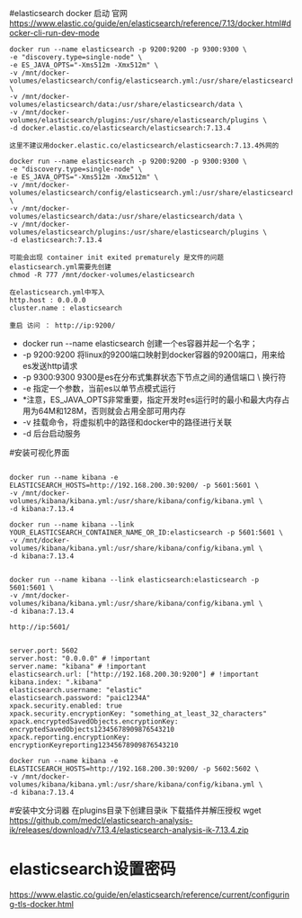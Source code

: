 
#elasticsearch docker 启动
官网 https://www.elastic.co/guide/en/elasticsearch/reference/7.13/docker.html#docker-cli-run-dev-mode
```
docker run --name elasticsearch -p 9200:9200 -p 9300:9300 \
-e "discovery.type=single-node" \
-e ES_JAVA_OPTS="-Xms512m -Xmx512m" \
-v /mnt/docker-volumes/elasticsearch/config/elasticsearch.yml:/usr/share/elasticsearch/config/elasticsearch.yml \
-v /mnt/docker-volumes/elasticsearch/data:/usr/share/elasticsearch/data \
-v /mnt/docker-volumes/elasticsearch/plugins:/usr/share/elasticsearch/plugins \
-d docker.elastic.co/elasticsearch/elasticsearch:7.13.4

这里不建议用docker.elastic.co/elasticsearch/elasticsearch:7.13.4外网的

docker run --name elasticsearch -p 9200:9200 -p 9300:9300 \
-e "discovery.type=single-node" \
-e ES_JAVA_OPTS="-Xms512m -Xmx512m" \
-v /mnt/docker-volumes/elasticsearch/config/elasticsearch.yml:/usr/share/elasticsearch/config/elasticsearch.yml \
-v /mnt/docker-volumes/elasticsearch/data:/usr/share/elasticsearch/data \
-v /mnt/docker-volumes/elasticsearch/plugins:/usr/share/elasticsearch/plugins \
-d elasticsearch:7.13.4

可能会出现 container init exited prematurely 是文件的问题 elasticsearch.yml需要先创建
chmod -R 777 /mnt/docker-volumes/elasticsearch

在elasticsearch.yml中写入 
http.host : 0.0.0.0
cluster.name : elasticsearch

重启 访问 ： http://ip:9200/

```


* docker run --name elasticsearch 创建一个es容器并起一个名字；
* -p 9200:9200 将linux的9200端口映射到docker容器的9200端口，用来给es发送http请求
* -p 9300:9300 9300是es在分布式集群状态下节点之间的通信端口  \ 换行符
* -e 指定一个参数，当前es以单节点模式运行
* *注意，ES_JAVA_OPTS非常重要，指定开发时es运行时的最小和最大内存占用为64M和128M，否则就会占用全部可用内存
* -v 挂载命令，将虚拟机中的路径和docker中的路径进行关联
* -d 后台启动服务


#安装可视化界面
```

docker run --name kibana -e ELASTICSEARCH_HOSTS=http://192.168.200.30:9200/ -p 5601:5601 \
-v /mnt/docker-volumes/kibana/kibana.yml:/usr/share/kibana/config/kibana.yml \
-d kibana:7.13.4

docker run --name kibana --link YOUR_ELASTICSEARCH_CONTAINER_NAME_OR_ID:elasticsearch -p 5601:5601 \
-v /mnt/docker-volumes/kibana/kibana.yml:/usr/share/kibana/config/kibana.yml \
-d kibana:7.13.4


docker run --name kibana --link elasticsearch:elasticsearch -p 5601:5601 \
-v /mnt/docker-volumes/kibana/kibana.yml:/usr/share/kibana/config/kibana.yml \
-d kibana:7.13.4 

http://ip:5601/


server.port: 5602
server.host: "0.0.0.0" # !important
server.name: "kibana" # !important
elasticsearch.url: ["http://192.168.200.30:9200"] # !important
kibana.index: ".kibana"
elasticsearch.username: "elastic"
elasticsearch.password: "paic1234A"
xpack.security.enabled: true
xpack.security.encryptionKey: "something_at_least_32_characters"
xpack.encryptedSavedObjects.encryptionKey: encryptedSavedObjects12345678909876543210
xpack.reporting.encryptionKey: encryptionKeyreporting12345678909876543210

docker run --name kibana -e ELASTICSEARCH_HOSTS=http://192.168.200.30:9200/ -p 5602:5602 \
-v /mnt/docker-volumes/kibana/kibana.yml:/usr/share/kibana/config/kibana.yml \
-d kibana:7.13.4
```

#安装中文分词器
在plugins目录下创建目录ik 下载插件并解压授权
wget https://github.com/medcl/elasticsearch-analysis-ik/releases/download/v7.13.4/elasticsearch-analysis-ik-7.13.4.zip


# elasticsearch设置密码
https://www.elastic.co/guide/en/elasticsearch/reference/current/configuring-tls-docker.html